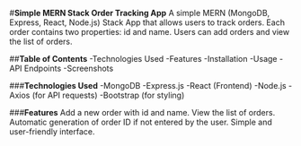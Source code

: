 #**Simple MERN Stack Order Tracking App**
A simple MERN (MongoDB, Express, React, Node.js) Stack App that allows users to track orders. Each order contains two properties: id and name. Users can add orders and view the list of orders.

##**Table of Contents**
-Technologies Used
-Features
-Installation
-Usage
-API Endpoints
-Screenshots

###**Technologies Used**
-MongoDB
-Express.js
-React (Frontend)
-Node.js
-Axios (for API requests)
-Bootstrap (for styling)

###**Features**
Add a new order with id and name.
View the list of orders.
Automatic generation of order ID if not entered by the user.
Simple and user-friendly interface.
